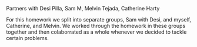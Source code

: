 Partners with Desi Pilla, Sam M, Melvin Tejada, Catherine Harty

For this homework we split into separate groups, Sam with Desi, and myself, Catherine, and Melvin. We worked through
the homework in these groups together and then colaborrated as a whole whenever we decided to tackle certain problems.
